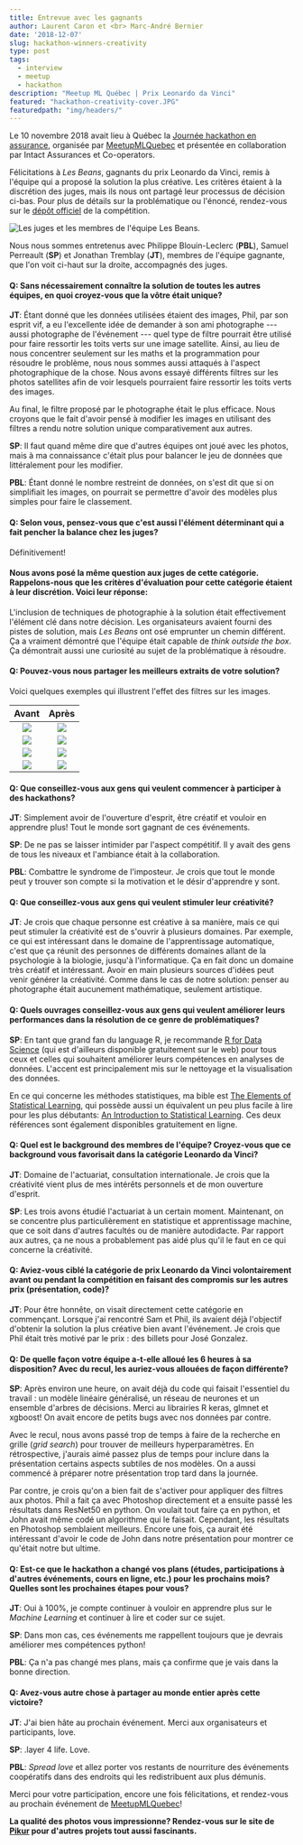```yaml
---
title: Entrevue avec les gagnants
author: Laurent Caron et <br> Marc-André Bernier
date: '2018-12-07'
slug: hackathon-winners-creativity
type: post
tags:
  - interview
  - meetup
  - hackathon
description: "Meetup ML Québec | Prix Leonardo da Vinci"
featured: "hackathon-creativity-cover.JPG"
featuredpath: "img/headers/"
---
```


Le 10 novembre 2018 avait lieu à Québec la [Journée hackathon en assurance](https://www.facebook.com/events/185652975580020/), organisée par [MeetupMLQuebec](https://www.facebook.com/MeetupMLQuebec) et présentée en collaboration par Intact Assurances et Co-operators.

Félicitations à *Les Beans*, gagnants du prix Leonardo da Vinci, remis à l'équipe qui a proposé la solution la plus créative. Les critères étaient à la discrétion des juges, mais ils nous ont partagé leur processus de décision ci-bas. Pour plus de détails sur la problématique ou l'énoncé, rendez-vous sur le [dépôt officiel](https://github.com/dot-layer/meetup-ML-assurance-hackathon) de la compétition.

![Les juges et les membres de l'équipe *Les Beans*.](MeetupMLQuebec2018_054.JPG)

Nous nous sommes entretenus avec Philippe Blouin-Leclerc (**PBL**), Samuel Perreault (**SP**) et Jonathan Tremblay (**JT**), membres de l'équipe gagnante, que l'on voit ci-haut sur la droite, accompagnés des juges.

#### Q: Sans nécessairement connaître la solution de toutes les autres équipes, en quoi croyez-vous que la vôtre était unique?

**JT**: Étant donné que les données utilisées étaient des images, Phil, par son esprit vif, a eu l'excellente idée de demander à son ami photographe --- aussi photographe de l'événement --- quel type de filtre pourrait être utilisé pour faire ressortir les toits verts sur une image satellite.
Ainsi, au lieu de nous concentrer seulement sur les maths et la programmation pour résoudre le problème, nous nous sommes aussi attaqués à l'aspect photographique de la chose. Nous avons essayé différents filtres sur les photos satellites afin de voir lesquels pourraient faire ressortir les toits verts des images.

Au final, le filtre proposé par le photographe était le plus efficace. Nous croyons que le fait d'avoir pensé à modifier les images en utilisant des filtres a rendu notre solution unique comparativement aux autres.

**SP**: Il faut quand même dire que d'autres équipes ont joué avec les photos, mais à ma connaissance c'était plus pour balancer le jeu de données que littéralement pour les modifier.

**PBL**: Étant donné le nombre restreint de données, on s'est dit que si on simplifiait les images, on pourrait se permettre d'avoir des modèles plus simples pour faire le classement.


#### Q: Selon vous, pensez-vous que c'est aussi l'élément déterminant qui a fait pencher la balance chez les juges?

Définitivement!

#### Nous avons posé la même question aux juges de cette catégorie. Rappelons-nous que les critères d'évaluation pour cette catégorie étaient à leur discrétion. Voici leur réponse:

L'inclusion de techniques de photographie à la solution était effectivement l'élément clé dans notre décision. Les organisateurs avaient fourni des pistes de solution, mais *Les Beans* ont osé emprunter un chemin différent. Ça a vraiment démontré que l'équipe était capable de *think outside the box*. Ça démontrait aussi une curiosité au sujet de la problématique à résoudre.

#### Q: Pouvez-vous nous partager les meilleurs extraits de votre solution?

Voici quelques exemples qui illustrent l'effet des filtres sur les images.

| Avant          | Après            |
:---------------:|:-----------------:
![](image-2.png) | ![](image-2.jpg)
![](image-4.png) | ![](image-4.jpg)
![](image-7.png) | ![](image-7.jpg)
![](image-13.png) | ![](image-13.jpg)


#### Q: Que conseillez-vous aux gens qui veulent commencer à participer à des hackathons?

**JT**: Simplement avoir de l'ouverture d'esprit, être créatif et vouloir en apprendre plus! Tout le monde sort gagnant de ces événements.

**SP**: De ne pas se laisser intimider par l'aspect compétitif. Il y avait des gens de tous les niveaux et l'ambiance était à la collaboration.

**PBL**: Combattre le syndrome de l'imposteur. Je crois que tout le monde peut y trouver son compte si la motivation et le désir d'apprendre y sont.


#### Q: Que conseillez-vous aux gens qui veulent stimuler leur créativité?

**JT**: Je crois que chaque personne est créative à sa manière, mais ce qui peut stimuler la créativité est de s'ouvrir à plusieurs domaines. Par exemple, ce qui est intéressant dans le domaine de l'apprentissage automatique, c'est que ça réunit des personnes de différents domaines allant de la psychologie à la biologie, jusqu'à l'informatique. Ça en fait donc un domaine très créatif et intéressant. 
Avoir en main plusieurs sources d'idées peut venir générer la créativité. Comme dans le cas de notre solution: penser au photographe était aucunement mathématique, seulement artistique.


#### Q: Quels ouvrages conseillez-vous aux gens qui veulent améliorer leurs performances dans la résolution de ce genre de problématiques?

**SP**: En tant que grand fan du language R, je recommande [R for Data Science](https://r4ds.had.co.nz/) (qui est d'ailleurs disponible gratuitement sur le web) pour tous ceux et celles qui souhaitent améliorer leurs compétences en analyses de données. L'accent est principalement mis sur le nettoyage et la visualisation des données. 

En ce qui concerne les méthodes statistiques, ma bible est [The Elements of Statistical Learning](https://web.stanford.edu/~hastie/Papers/ESLII.pdf), qui possède aussi un équivalent un peu plus facile à lire pour les plus débutants: [An Introduction to Statistical Learning](https://www.ime.unicamp.br/~dias/Intoduction%20to%20Statistical%20Learning.pdf). Ces deux références sont également disponibles gratuitement en ligne.


#### Q: Quel est le background des membres de l'équipe? Croyez-vous que ce background vous favorisait dans la catégorie Leonardo da Vinci?

**JT**: Domaine de l'actuariat, consultation internationale. Je crois que la créativité vient plus de mes intérêts personnels et de mon ouverture d'esprit. 

**SP**: Les trois avons étudié l'actuariat à un certain moment. Maintenant, on se concentre plus particulièrement en statistique et apprentissage machine, que ce soit dans d'autres facultés ou de manière autodidacte. Par rapport aux autres, ça ne nous a probablement pas aidé plus qu'il le faut en ce qui concerne la créativité.


#### Q: Aviez-vous ciblé la catégorie de prix Leonardo da Vinci volontairement avant ou pendant la compétition en faisant des compromis sur les autres prix (présentation, code)?

**JT**: Pour être honnête, on visait directement cette catégorie en commençant. Lorsque j'ai rencontré Sam et Phil, ils avaient déjà l'objectif d'obtenir la solution la plus créative bien avant l'événement. Je crois que Phil était très motivé par le prix : des billets pour José Gonzalez.



#### Q: De quelle façon votre équipe a-t-elle alloué les 6 heures à sa disposition? Avec du recul, les auriez-vous allouées de façon différente?

**SP**: Après environ une heure, on avait déjà du code qui faisait l'essentiel du travail : un modèle linéaire généralisé, un réseau de neurones et un ensemble d'arbres de décisions. Merci au librairies R keras, glmnet et xgboost! On avait encore de petits bugs avec nos données par contre.

Avec le recul, nous avons passé trop de temps à faire de la recherche en grille (*grid search*) pour trouver de meilleurs hyperparamètres. En rétrospective, j'aurais aimé passez plus de temps pour inclure dans la présentation certains aspects subtiles de nos modèles. On a aussi commencé à préparer notre présentation trop 
tard dans la journée.

Par contre, je crois qu'on a bien fait de s'activer pour appliquer des filtres aux photos. Phil a fait ça avec Photoshop directement et a ensuite passé les résultats dans ResNet50 en python. On voulait tout faire ça en python, et John avait même codé un algorithme qui le faisait. Cependant, les résultats en 
Photoshop semblaient meilleurs. Encore une fois, ça aurait été intéressant d'avoir le code de John dans notre présentation pour montrer ce qu'était notre but ultime.


#### Q: Est-ce que le hackathon a changé vos plans (études, participations à d'autres événements, cours en ligne, etc.) pour les prochains mois? Quelles sont les prochaines étapes pour vous?

**JT**: Oui à 100%, je compte continuer à vouloir en apprendre plus sur le *Machine Learning* et continuer à lire et coder sur ce sujet.

**SP**: Dans mon cas, ces événements me rappellent toujours que je devrais améliorer mes compétences python!

**PBL**: Ça n'a pas changé mes plans, mais ça confirme que je vais dans la bonne direction. 


#### Q: Avez-vous autre chose à partager au monde entier après cette victoire?

**JT**: J'ai bien hâte au prochain événement. Merci aux organisateurs et participants, love.

**SP**: .layer 4 life. Love.

**PBL**: *Spread love* et allez porter vos restants de nourriture des événements coopératifs dans des endroits qui les redistribuent aux plus démunis.

Merci pour votre participation, encore une fois félicitations, et rendez-vous au prochain événement de [MeetupMLQuebec](https://www.facebook.com/MeetupMLQuebec)!

**La qualité des photos vous impressionne? Rendez-vous sur le site de [Pikur](http://www.pikur.ca) pour d'autres projets tout aussi fascinants.**
